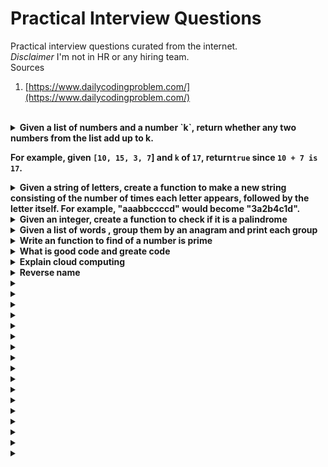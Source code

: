 # Practical Interview Questions

Practical interview questions curated from the internet.<br>
*Disclaimer* I'm not in HR or any hiring team. <br>
Sources
1. [https://www.dailycodingproblem.com/](https://www.dailycodingproblem.com/)


<br>

<details><summary><b>Given a list of numbers and a number `k`, return whether any two numbers from the list add up to k.

For example, given `[10, 15, 3, 7`] and `k` of `17`, return`true` since `10 + 7 is 17`. </b></summary>
  
</details>

<details><summary><b>Given a string of letters, create a function to make a new string consisting of the number of times each letter appears, followed by the letter itself. For example, "aaabbccccd" would become "3a2b4c1d".  </b></summary>
  
</details>



<details><summary><b>Given an integer, create a function to check if it is a palindrome    </b></summary>
  
</details>



<details><summary><b>Given a list of words , group them by an anagram and print each group </b></summary>
  
</details>


<details><summary><b> Write an function to find of a number is prime</b></summary>
  
</details>


<details><summary><b> What is good code and greate code </b></summary>
  
</details>


<details><summary><b> Explain cloud computing </b></summary>
  
</details>


<details><summary><b> Reverse name</b></summary>

> `def reverse(s): 
  str = "" 
  for i in s: 
    str = i + str
  return str `
  
</details>


<details><summary><b> </b></summary>
  
</details>


<details><summary><b> </b></summary>
  
</details>


<details><summary><b> </b></summary>
  
</details>



<details><summary><b> </b></summary>
  
</details>


<details><summary><b> </b></summary>
  
</details>


<details><summary><b> </b></summary>
  
</details>



<details><summary><b> </b></summary>
  
</details>


<details><summary><b> </b></summary>
  
</details>


<details><summary><b> </b></summary>
  
</details>



<details><summary><b> </b></summary>
  
</details>

<details><summary><b> </b></summary>
  
</details>


<details><summary><b> </b></summary>
  
</details>


<details><summary><b> </b></summary>
  
</details>


<details><summary><b> </b></summary>
  
</details>


<details><summary><b> </b></summary>
  
</details>


<details><summary><b> </b></summary>
  
</details>

<details><summary><b> </b></summary>
  
</details>
